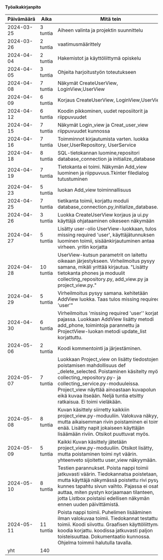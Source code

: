 **Työaikakirjanpito**

| Päivämäärä | Aika    | Mitä tein               |
|------------|---------|-------------------------|
| 2024-03-25 | 3 tuntia| Aiheen valinta ja projektin suunnittelu    |
| 2024-03-26 | 2 tuntia| vaatimusmäärittely      |
| 2024-04-04 | 2 tuntia|Hakemistot ja käyttöliittymä opiskelu        |
| 2024-04-05 | 3 tuntia|Ohjeita harjoitustyön toteutukseen    |
| 2024-04-08 | 7 tuntia|Näkymät CreateUserView, LoginView,UserView      |
| 2024-04-09 | 6 tuntia|Korjaus CreateUserView, LoginView,UserView|
| 2024-04-12 | 6 tuntia|Koodin pikkominen, uudet reposiitorit ja riippuvuudet|
| 2024-04-15 | 7 tuntia|Näkymät Login_view ja Creat_user_view riippuvuudet kunnossa|
| 2024-04-16 | 7 tuntia|Toimminnot kirjautumista varten. luokka User,UserRepository, UserService|
| 2024-04-18 | 8 tuntia|SQL-tietokannan luomine,repositori database_connection ja initialize_database|
| 2024-04-19 | 7 tuntia|Tietokanta ei toimi. Näkymän Add_view luominen ja riippuvuus.Tkinter filedialog tutustuminen |
| 2024-04-23 | 5 tuntia|luokan Add_view toiminnallisuus|
| 2024-04-25 | 7 tuntia|tietikanta toimii, korjattu moduli database_connection.py,initialize_database.py| 
| 2024-04-26 | 3 tuntia|Luokka CreateUserView korjaus ja ui.py käyttäjä ohjataaminen oikeseen näkymään| 
| 2024-04-27 | 5 tuntia|Lisätty user-olio UserView-luokkaan, tulos missing required  'user', käyttäjätunnuksen luominen toimii, sisäänkirjautuminen antaa virheen. yritin korjatta| 
| 2024-04-28 | 10 tuntia|UserView-kutsun parametrit on laitettu oikeaan järjestykseen. Virheilmoitus pysyy samana, mikäli yrittää kirjautua. "Lisätty tietokanta phones ja moduulit collecting_repository.py, add_view.py ja project_view.py."| 
| 2024-04-29 | 5 tuntia|Virheilmoitus pysyy samana. kehitetään AddView luokka. Taas tulos missing required  'user'"| 
| 2024-04-30 | 6 tuntia|Virheilmoitus 'missing required 'user'' korjattu pajassa. Luokkaan AddView lisätty metodi add_phone, toimintoja parannettu ja ProjectView-luokan metodi update_list korjattuttu.| 
| 2024-05-06 | 2 tuntia|Koodi kommentointi ja järjestäminen.| 
| 2024-05-07 | 7 tuntia|Luokkaan Project_view on lisätty tiedostojen poistamisen mahdollisuus def _delete_selected. Poistaminen käsitelty myös collecting_repository.py- ja collecting_service.py-moduuleissa. Project_view näyttää ainoastaan kuvapolun eikä kuvaa itseään. Neljä tuntia etsitty ratkaisua. Ei toimi vieläkään.| 
| 2024-05-08 |8 tuntia|Kuvan käsittely siirretty kaikkiin project_view.py-moduuliin. Valokuva näkyy, mutta aikaisemman rivin poistaminen ei toimi enää. Lisätty napit jokaiseen käyttäjän lisäämään riviin. Otsikot puuttuvat myös.| 
| 2024-05-09 |5 tuntia| Kaikki Kuvan käsittely jätetään project_view.py-moduuliin. Otsikot lisätty, mutta poistaminen toimi nyt väärin. yhteenveto sijoitettu user_view näkyymään.| 
| 2024-05-10 |8 tuntia|Testien parannukset. Poista nappi toimii jatkuvasti väärin. Tiedokannatsa poistetaan, mutta käyttäjä näkymässä poistettu rivi pysyy, kunnes tapahtu sivun vaihto. Pajassa ei osattu auttaa, miten pystyn korjaamaan tilanteen, jotta Listbox poistaisi edellisen näkymän ennen uuden päivittämistä.| 
| 2024-05-11 |11 tuntia|Poista nappi toimii. Puhelimen lisääminen ilman valokuvaa toimii. Tiedokannat testattu, toimii. Koodi siivottu. Graafisen käyttöliittymän koodia korjattu. koodissa jatkuvasti paljon toisteisuuttaa. Dokumentaatio kunnossa. Ohjelma toimmii halutulla tavalla.|
| yht   | 140   | | 
